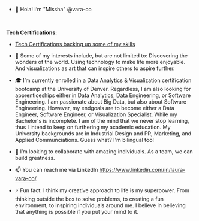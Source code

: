 - 👋 Hola! I’m "Missha" @vara-co<br>
<br>

**Tech Certifications:** <br>
- [Tech Certifications backing up some of my skills](https://github.com/vara-co/Tech-Certifications/tree/main)<br>

- 👀 Some of my interests include, but are not limited to: Discovering the wonders of the world. Using technology to make life more enjoyable. And visualizations as art that can inspire others to aspire further.
- 🎓 I’m currently enrolled in a Data Analytics & Visualization certification bootcamp at the University of Denver. Regardless, I am also looking for apprenticeships either in Data Analytics, Data Engineering, or Software Engineering. I am passionate about Big Data, but also about Software Engineering. However, my endgoals are to become either a Data Engineer, Software Engineer, or Visualization Specialist. While my Bachelor's is incomplete. I am of the mind that we never stop learning, thus I intend to keep on furthering my academic education. My University backgrounds are in Industrial Design and PR, Marketing, and Applied Communciations. Guess what? I'm bilingual too!
- 💞️ I’m looking to collaborate with amazing individuals. As a team, we can build greatness. 
- 📫 You can reach me via LinkedIn https://www.linkedin.com/in/laura-vara-co/
- ⚡ Fun fact: I think my creative approach to life is my superpower. From thinking outside the box to solve problems, to creating a fun environment, to inspiring individuals around me. I believe in believing that anything is possible if you put your mind to it.
